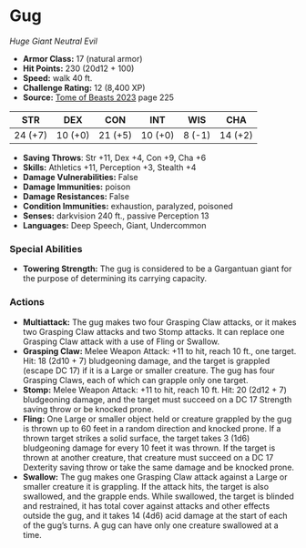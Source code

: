 # Gug

*Huge* *Giant* *Neutral Evil*

- **Armor Class:** 17 (natural armor)
- **Hit Points:** 230 (20d12 + 100)
- **Speed:** walk 40 ft.
- **Challenge Rating:** 12 (8,400 XP)
- **Source:** [Tome of Beasts 2023](https://koboldpress.com/kpstore/product/tome-of-beasts-1-2023-edition/) page 225

| STR | DEX | CON | INT | WIS | CHA |
| --- | --- | --- | --- | --- | --- |
| 24 (+7) | 10 (+0) | 21 (+5) | 10 (+0) | 8 (-1) | 14 (+2) |

- **Saving Throws**: Str +11, Dex +4, Con +9, Cha +6
- **Skills:** Athletics +11, Perception +3, Stealth +4
- **Damage Vulnerabilities:** False
- **Damage Immunities:** poison
- **Damage Resistances:** False
- **Condition Immunities:** exhaustion, paralyzed, poisoned
- **Senses:** darkvision 240 ft., passive Perception 13
- **Languages:** Deep Speech, Giant, Undercommon

### Special Abilities

- **Towering Strength:** The gug is considered to be a Gargantuan giant for the purpose of determining its carrying capacity.

### Actions

- **Multiattack:** The gug makes two four Grasping Claw attacks, or it makes two Grasping Claw attacks and two Stomp attacks. It can replace one Grasping Claw attack with a use of Fling or Swallow.
- **Grasping Claw:** Melee Weapon Attack: +11 to hit, reach 10 ft., one target. Hit: 18 (2d10 + 7) bludgeoning damage, and the target is grappled (escape DC 17) if it is a Large or smaller creature. The gug has four Grasping Claws, each of which can grapple only one target.
- **Stomp:** Melee Weapon Attack: +11 to hit, reach 10 ft. Hit: 20 (2d12 + 7) bludgeoning damage, and the target must succeed on a DC 17 Strength saving throw or be knocked prone.
- **Fling:** One Large or smaller object held or creature grappled by the gug is thrown up to 60 feet in a random direction and knocked prone. If a thrown target strikes a solid surface, the target takes 3 (1d6) bludgeoning damage for every 10 feet it was thrown. If the target is thrown at another creature, that creature must succeed on a DC 17 Dexterity saving throw or take the same damage and be knocked prone.
- **Swallow:** The gug makes one Grasping Claw attack against a Large or smaller creature it is grappling. If the attack hits, the target is also swallowed, and the grapple ends. While swallowed, the target is blinded and restrained, it has total cover against attacks and other effects outside the gug, and it takes 14 (4d6) acid damage at the start of each of the gug’s turns. A gug can have only one creature swallowed at a time.
